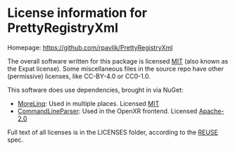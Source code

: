 # License information for PrettyRegistryXml

<!--
Copyright 2021 Collabora, Ltd

SPDX-License-Identifier: MIT
-->

Homepage: <https://github.com/rpavlik/PrettyRegistryXml>

The overall software written for this package is licensed [MIT][] (also known as
the Expat license). Some miscellaneous files in the source repo have other
(permissive) licenses, like CC-BY-4.0 or CC0-1.0.

This software does use dependencies, brought in via NuGet:

- [MoreLinq][]: Used in multiple places. Licensed [MIT][]
- [CommandLineParser][]: Used in the OpenXR frontend. Licensed [Apache-2.0][]

[MIT]: https://spdx.org/licenses/MIT.html
[Apache-2.0]: https://spdx.org/licenses/Apache-2.0.html
[MoreLinq]: https://morelinq.github.io/
[CommandLineParser]: https://github.com/commandlineparser/commandline

Full text of all licenses is in the LICENSES folder, according to the [REUSE][]
spec.

[REUSE]: https://reuse.software
